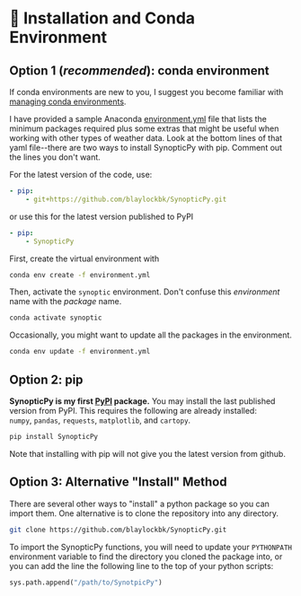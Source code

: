 # 🐍 Installation and Conda Environment

## Option 1 (*recommended*): conda environment
If conda environments are new to you, I suggest you become familiar with [managing conda environments](https://docs.conda.io/projects/conda/en/latest/user-guide/tasks/manage-environments.html).

I have provided a sample Anaconda [environment.yml](https://github.com/blaylockbk/SynopticPy/blob/master/environment.yml) file that lists the minimum packages required plus some extras that might be useful when working with other types of weather data. Look at the bottom lines of that yaml file--there are two ways to install SynopticPy with pip. Comment out the lines you don't want.

For the latest version of the code, use:

```yaml
- pip:
    - git+https://github.com/blaylockbk/SynopticPy.git
```
or use this for the latest version published to PyPI

```yaml
- pip:
    - SynopticPy
```

First, create the virtual environment with 

```bash
conda env create -f environment.yml
```

Then, activate the `synoptic` environment. Don't confuse this _environment_ name with the _package_ name.

```bash
conda activate synoptic
```

Occasionally, you might want to update all the packages in the environment.

```bash
conda env update -f environment.yml
```

## Option 2: pip
**SynopticPy is my first [PyPI](https://pypi.org/project/SynopticPy/) package.** You may install the last published version from PyPI. This requires the following are already installed:  
`numpy`, `pandas`, `requests`, `matplotlib`, and `cartopy`.

```bash
pip install SynopticPy
```

Note that installing with pip will not give you the latest version from github.

## Option 3: Alternative "Install" Method
There are several other ways to "install" a python package so you can import them. One alternative is to clone the repository into any directory.

```bash
git clone https://github.com/blaylockbk/SynopticPy.git
```
To import the SynopticPy functions, you will need to update your `PYTHONPATH` environment variable to find the directory you cloned the package into, or you can add the line the following line to the top of your python scripts:
```python 
sys.path.append("/path/to/SynotpicPy")
```